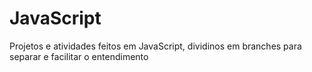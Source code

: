 # JavaScript

Projetos e atividades feitos em JavaScript, dividinos em branches para separar e facilitar o entendimento
